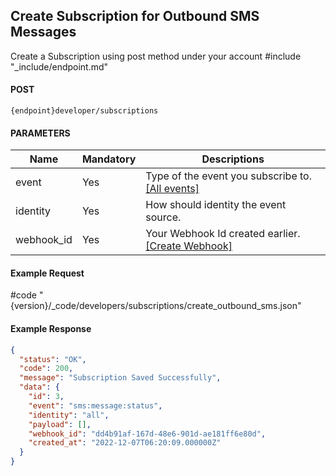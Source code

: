 ## Create Subscription for Outbound SMS Messages

Create a Subscription using post method under your account
#include "_include/endpoint.md"

#### POST

```
{endpoint}developer/subscriptions
```

#### PARAMETERS

| Name       | Mandatory | Descriptions                          |
| ---------- | -------- | ------------------------------------- |
| event      | Yes       | Type of the event you subscribe to. [[All events]](/docs/{version}/event)   |
| identity   | Yes       | How should identity the event source. |
| webhook_id | Yes       | Your Webhook Id created earlier. [[Create Webhook]](/docs/{version}/webhook#content-create-webhook) |

#### Example Request

#code "{version}/_code/developers/subscriptions/create_outbound_sms.json"

#### Example Response

```json
{
  "status": "OK",
  "code": 200,
  "message": "Subscription Saved Successfully",
  "data": {
    "id": 3,
    "event": "sms:message:status",
    "identity": "all",
    "payload": [],
    "webhook_id": "dd4b91af-167d-48e6-901d-ae181ff6e80d",
    "created_at": "2022-12-07T06:20:09.000000Z"
  }
}
```
